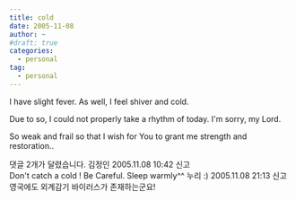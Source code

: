 ```yaml
---
title: cold
date: 2005-11-08
author: ~
#draft: true
categories:
  - personal
tag:
  - personal
---
```




I have slight fever.
As well, I feel shiver and cold.

Due to so,
I could not properly take a rhythm of today.
I'm sorry, my Lord.

So weak and frail so that I wish for You to grant me strength and restoration..


 댓글  2개가 달렸습니다.
 김정인 2005.11.08 10:42 신고   
Don't catch a cold ! Be Careful.
Sleep warmly^^
 누리 :) 2005.11.08 21:13 신고   
영국에도 외계감기 바이러스가 존재하는군요!




